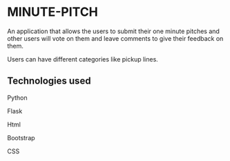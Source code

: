 # MINUTE-PITCH

An application that allows the users to submit their one minute pitches and other users will vote on them and leave comments to give their feedback on them.

Users can have different categories like pickup lines.

## Technologies used

Python

Flask

Html

Bootstrap

CSS
